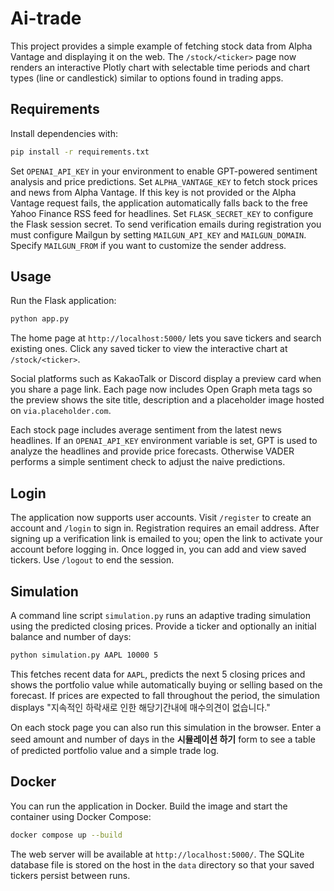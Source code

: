 # Ai-trade

This project provides a simple example of fetching stock data from Alpha Vantage and displaying it on the web. The `/stock/<ticker>` page now renders an interactive Plotly chart with selectable time periods and chart types (line or candlestick) similar to options found in trading apps.

## Requirements

Install dependencies with:

```bash
pip install -r requirements.txt
```

Set `OPENAI_API_KEY` in your environment to enable GPT-powered sentiment
analysis and price predictions.
Set `ALPHA_VANTAGE_KEY` to fetch stock prices and news from Alpha Vantage. If
this key is not provided or the Alpha Vantage request fails, the application
automatically falls back to the free Yahoo Finance RSS feed for headlines.
Set `FLASK_SECRET_KEY` to configure the Flask session secret.
To send verification emails during registration you must configure Mailgun by
setting `MAILGUN_API_KEY` and `MAILGUN_DOMAIN`. Specify `MAILGUN_FROM` if you
want to customize the sender address.

## Usage

Run the Flask application:

```bash
python app.py
```

The home page at `http://localhost:5000/` lets you save tickers and search existing ones.
Click any saved ticker to view the interactive chart at `/stock/<ticker>`.

Social platforms such as KakaoTalk or Discord display a preview card when you share a page link. Each page now includes Open Graph meta tags so the preview shows the site title, description and a placeholder image hosted on `via.placeholder.com`.

Each stock page includes average sentiment from the latest news headlines.
If an `OPENAI_API_KEY` environment variable is set, GPT is used to analyze
the headlines and provide price forecasts. Otherwise VADER performs a simple
sentiment check to adjust the naive predictions.

## Login

The application now supports user accounts. Visit `/register` to create an account and `/login` to sign in. Registration requires an email address. After signing up a verification link is emailed to you; open the link to activate your account before logging in. Once logged in, you can add and view saved tickers. Use `/logout` to end the session.

## Simulation

A command line script `simulation.py` runs an adaptive trading simulation using the predicted closing prices.
Provide a ticker and optionally an initial balance and number of days:

```bash
python simulation.py AAPL 10000 5
```

This fetches recent data for `AAPL`, predicts the next 5 closing prices and shows the portfolio value while automatically buying or selling based on the forecast. If prices are expected to fall throughout the period, the simulation displays "지속적인 하락새로 인한 해당기간내에 매수의견이 없습니다."

On each stock page you can also run this simulation in the browser. Enter a seed
amount and number of days in the **시뮬레이션 하기** form to see a table of
predicted portfolio value and a simple trade log.

## Docker

You can run the application in Docker. Build the image and start the container
using Docker Compose:

```bash
docker compose up --build
```

The web server will be available at `http://localhost:5000/`. The SQLite
database file is stored on the host in the `data` directory so that your saved
tickers persist between runs.

